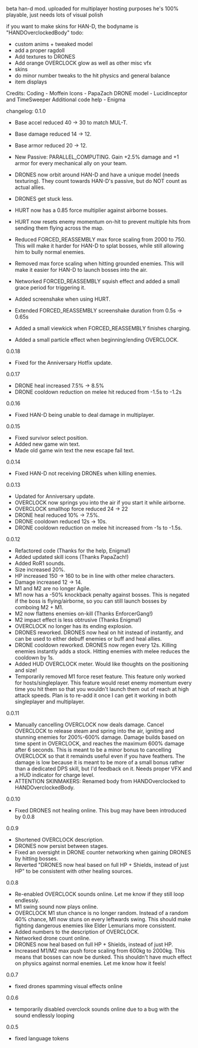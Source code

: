 beta han-d mod. uploaded for multiplayer hosting purposes
he's 100% playable, just needs lots of visual polish

if you want to make skins for HAN-D, the bodyname is "HANDOverclockedBody"
todo:
- custom anims + tweaked model
- add a proper ragdoll
- Add textures to DRONES
- Add orange OVERCLOCK glow as well as other misc vfx
- skins
- do minor number tweaks to the hit physics and general balance
- item displays

Credits:
Coding - Moffein
Icons - PapaZach
DRONE model - LucidInceptor and TimeSweeper
Additional code help - Enigma

changelog:
0.1.0

- Base accel reduced 40 -> 30 to match MUL-T.
- Base damage reduced 14 -> 12.
- Base armor reduced 20 -> 12.
- New Passive: PARALLEL_COMPUTING. Gain +2.5% damage and +1 armor for every mechanical ally on your team.
- DRONES now orbit around HAN-D and have a unique model (needs texturing). They count towards HAN-D's passive, but do NOT count as actual allies.
- DRONES get stuck less.

- HURT now has a 0.85 force multiplier against airborne bosses.
- HURT now resets enemy momentum on-hit to prevent multiple hits from sending them flying across the map.

- Reduced FORCED_REASSEMBLY max force scaling from 2000 to 750. This will make it harder for HAN-D to splat bosses, while still allowing him to bully normal enemies.
- Removed max force scaling when hitting grounded enemies. This will make it easier for HAN-D to launch bosses into the air.
- Networked FORCED_REASSEMBLY squish effect and added a small grace period for triggering it.

- Added screenshake when using HURT.
- Extended FORCED_REASSEMBLY screenshake duration from 0.5s -> 0.65s
- Added a small viewkick when FORCED_REASSEMBLY finishes charging.
- Added a small particle effect when beginning/ending OVERCLOCK.

0.0.18

- Fixed for the Anniversary Hotfix update.

0.0.17

- DRONE heal increased 7.5% -> 8.5%
- DRONE cooldown reduction on melee hit reduced from -1.5s to -1.2s

0.0.16

- Fixed HAN-D being unable to deal damage in multiplayer.

0.0.15

- Fixed survivor select position.
- Added new game win text.
- Made old game win text the new escape fail text.

0.0.14

- Fixed HAN-D not receiving DRONEs when killing enemies.

0.0.13

- Updated for Anniversary update.
- OVERCLOCK now springs you into the air if you start it while airborne.
- OVERCLOCK smallhop force reduced 24 -> 22
- DRONE heal reduced 10% -> 7.5%.
- DRONE cooldown reduced 12s -> 10s.
- DRONE cooldown reduction on melee hit increased from -1s to -1.5s.

0.0.12

- Refactored code (Thanks for the help, Enigma!)
- Added updated skill icons (Thanks PapaZach!)
- Added RoR1 sounds.
- Size increased 20%.
- HP increased 150 -> 160 to be in line with other melee characters.
- Damage increased 12 -> 14.
- M1 and M2 are no longer Agile.
- M1 now has a -50% knockback penalty against bosses. This is negated if the boss is flying/airborne, so you can still launch bosses by comboing M2 + M1.
- M2 now flattens enemies on-kill (Thanks EnforcerGang!)
- M2 impact effect is less obtrusive (Thanks Enigma!)
- OVERCLOCK no longer has its ending explosion.
- DRONES reworked. DRONES now heal on hit instead of instantly, and can be used to either debuff enemies or buff and heal allies.
- DRONE cooldown reworked. DRONES now regen every 12s. Killing enemies instantly adds a stock. Hitting enemies with melee reduces the cooldown by 1s.
- Added HUD OVERCLOCK meter. Would like thoughts on the positioning and size!
- Temporarily removed M1 force reset feature. This feature only worked for hosts/singleplayer. This feature would reset enemy momentum every time you hit them so that you wouldn't launch them out of reach at high attack speeds. Plan is to re-add it once I can get it working in both singleplayer and multiplayer.

0.0.11

- Manually cancelling OVERCLOCK now deals damage. Cancel OVERCLOCK to release steam and spring into the air, igniting and stunning enemies for 200%-600% damage. Damage builds based on time spent in OVERCLOCK, and reaches the maximum 600% damage after 6 seconds. This is meant to be a minor bonus to cancelling OVERCLOCK so that it remainds useful even if you have feathers. The damage is low because it is meant to be more of a small bonus rather than a dedicated DPS skill, but I'd feedback on it. Needs proper VFX and a HUD indicator for charge level.
- ATTENTION SKINMAKERS: Renamed body from HANDOverclocked to HANDOverclockedBody.

0.0.10

- Fixed DRONES not healing online. This bug may have been introduced by 0.0.8

0.0.9

- Shortened OVERCLOCK description.
- DRONES now persist between stages.
- Fixed an oversight in DRONE counter networking when gaining DRONES by hitting bosses.
- Reverted "DRONES now heal based on full HP + Shields, instead of just HP" to be consistent with other healing sources.

0.0.8

- Re-enabled OVERCLOCK sounds online. Let me know if they still loop endlessly.
- M1 swing sound now plays online.
- OVERCLOCK M1 stun chance is no longer random. Instead of a random 40% chance, M1 now stuns on every leftwards swing. This should make fighting dangerous enemies like Elder Lemurians more consistent.
- Added numbers to the description of OVERCLOCK.
- Networked drone count online.
- DRONES now heal based on full HP + Shields, instead of just HP.
- Increased M1/M2 max push force scaling from 600kg to 2000kg. This means that bosses can now be dunked. This shouldn't have much effect on physics against normal enemies. Let me know how it feels!

0.0.7

- fixed drones spamming visual effects online

0.0.6

- temporarily disabled overclock sounds online due to a bug with the sound endlessly looping

0.0.5

- fixed language tokens